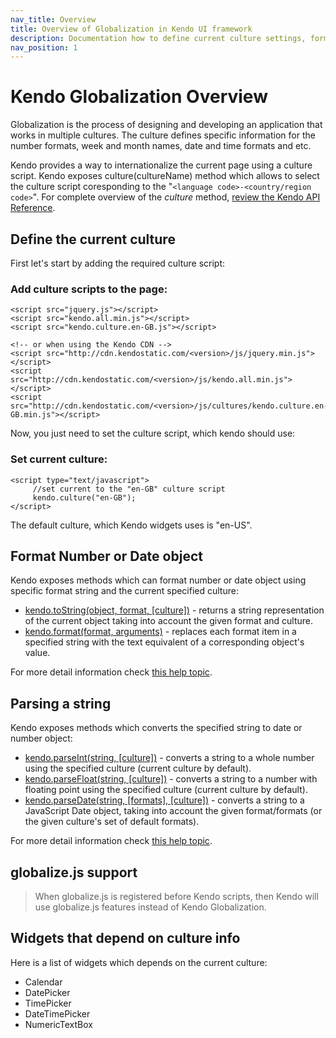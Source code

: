 ```yaml
---
nav_title: Overview
title: Overview of Globalization in Kendo UI framework
description: Documentation how to define current culture settings, format number or date objects in the process of globalization.
nav_position: 1
---
```

# Kendo Globalization Overview

Globalization is the process of designing and developing an application that works in multiple cultures. The culture defines specific information for the number formats, week and month names, date and time formats and etc.

Kendo provides a way to internationalize the current page using a culture script. Kendo exposes culture(cultureName) method which allows to select the culture script coresponding to the "`<language code>-<country/region code>`". For complete overview of the *culture* method, [review the Kendo API Reference](/api/framework/kendo#methods-culture).

## Define the current culture

First let's start by adding the required culture script:

### Add culture scripts to the page:

    <script src="jquery.js"></script>
    <script src="kendo.all.min.js"></script>
    <script src="kendo.culture.en-GB.js"></script>

    <!-- or when using the Kendo CDN -->
    <script src="http://cdn.kendostatic.com/<version>/js/jquery.min.js"></script>
    <script src="http://cdn.kendostatic.com/<version>/js/kendo.all.min.js"></script>
    <script src="http://cdn.kendostatic.com/<version>/js/cultures/kendo.culture.en-GB.min.js"></script>


Now, you just need to set the culture script, which kendo should use:

### Set current culture:

    <script type="text/javascript">
         //set current to the "en-GB" culture script
         kendo.culture("en-GB");
    </script>

The default culture, which Kendo widgets uses is "en-US".

## Format Number or Date object

Kendo exposes methods which can format number or date object using specific format string and the current specified culture:

- [kendo.toString(object, format, [culture])](/api/framework/kendo#methods-toString) - returns a string representation of the current object taking into account the given format and culture.
- [kendo.format(format, arguments)](/api/framework/kendo#methods-format) -  replaces each format item in a specified string with the text equivalent of a corresponding object's value.

For more detail information check [this help topic](/getting-started/framework/globalization/formatting).

## Parsing a string
Kendo exposes methods which converts the specified string to date or number object:

- [kendo.parseInt(string, [culture])](/api/framework/kendo#methods-parseInt) - converts a string to a whole number using the specified culture (current culture by default).
- [kendo.parseFloat(string, [culture])](/api/framework/kendo#methods-parseFloat) - converts a string to a number with floating point using the specified culture (current culture by default).
- [kendo.parseDate(string, [formats], [culture])](/api/framework/kendo#methods-parseDate) - converts a string to a JavaScript Date object, taking into account the given format/formats (or the given culture's set of default formats).

For more detail information check [this help topic](/getting-started/framework/globalization/parsers).

## globalize.js support

> When globalize.js is registered before Kendo scripts, then Kendo will use globalize.js features instead of Kendo Globalization.

## Widgets that depend on culture info

Here is a list of widgets which depends on the current culture:

- Calendar
- DatePicker
- TimePicker
- DateTimePicker
- NumericTextBox
